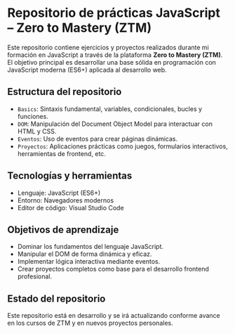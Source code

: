 # Repositorio de prácticas JavaScript – Zero to Mastery (ZTM)

Este repositorio contiene ejercicios y proyectos realizados durante mi formación en JavaScript a través de la plataforma **Zero to Mastery (ZTM)**. El objetivo principal es desarrollar una base sólida en programación con JavaScript moderna (ES6+) aplicada al desarrollo web.

## Estructura del repositorio

- `Basics`: Sintaxis fundamental, variables, condicionales, bucles y funciones.
- `DOM`: Manipulación del Document Object Model para interactuar con HTML y CSS.
- `Eventos`: Uso de eventos para crear páginas dinámicas.
- `Proyectos`: Aplicaciones prácticas como juegos, formularios interactivos, herramientas de frontend, etc.

## Tecnologías y herramientas

- Lenguaje: JavaScript (ES6+)
- Entorno: Navegadores modernos
- Editor de código: Visual Studio Code

## Objetivos de aprendizaje

- Dominar los fundamentos del lenguaje JavaScript.
- Manipular el DOM de forma dinámica y eficaz.
- Implementar lógica interactiva mediante eventos.
- Crear proyectos completos como base para el desarrollo frontend profesional.

## Estado del repositorio

Este repositorio está en desarrollo y se irá actualizando conforme avance en los cursos de ZTM y en nuevos proyectos personales.
